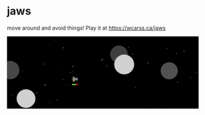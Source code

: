 # jaws
move around and avoid things! Play it at https://wcarss.ca/jaws

![very visually plain!](resources/images/jaws.png)
